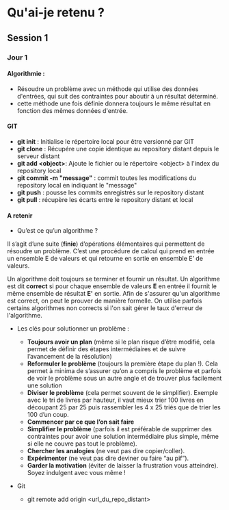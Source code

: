 # Qu'ai-je retenu ?
## Session 1 
### Jour 1
#### Algorithmie :
* Résoudre un problème avec un méthode qui utilise des données d'entrées, qui suit des contraintes pour aboutir à un résultat déterminé. 
* cette méthode une fois définie donnera toujours le même résultat en fonction des mêmes données d'entrée.

#### GIT
* **git init** : Initialise le répertoire local pour être versionné par GIT
* **git clone** : Récupére une copie identique au repository distant depuis le serveur distant
* **git add \<object>**: Ajoute le fichier ou le répertoire \<object> à l'index du repository local
* **git commit -m "message"** : commit toutes les modifications du repository local en indiquant le "message"
* **git push** : pousse les commits enregistrés sur le repository distant
* **git pull** : récupère les écarts entre le repository distant et local

#### A retenir
* Qu’est ce qu’un algorithme ?

Il s’agit d’une suite (**finie**) d’opérations élémentaires qui permettent de résoudre un problème. C’est une procédure de calcul qui prend en entrée un ensemble E de valeurs et qui retourne en sortie en ensemble E’ de valeurs.

Un algorithme doit toujours se terminer et fournir un résultat. Un algorithme est dit **correct** si pour chaque ensemble de valeurs **E** en entrée il fournit le même ensemble de résultat **E'** en sortie. Afin de s'assurer qu'un algorithme est correct, on peut le prouver de manière formelle. On utilise parfois certains algorithmes non corrects si l'on sait gérer le taux d'erreur de l'algorithme.

* Les clés pour solutionner un problème :
  * **Toujours avoir un plan** (même si le plan risque d’être modifié, cela permet de définir des étapes intermédiaires et de suivre l’avancement de la résolution)
  * **Reformuler le problème** (toujours la première étape du plan !). Cela permet à minima de s’assurer qu’on a compris le problème et parfois de voir le problème sous un autre angle et de trouver plus facilement une solution
  * **Diviser le problème** (cela permet souvent de le simplifier). Exemple avec le tri de livres par hauteur, il vaut mieux trier 100 livres en découpant 25 par 25 puis rassembler les 4 x 25 triés que de trier les 100 d’un coup.
  * **Commencer par ce que l’on sait faire**
  * **Simplifier le problème** (parfois il est préférable de supprimer des contraintes pour avoir une solution intermédiaire plus simple, même si elle ne couvre pas tout le problème).
  * **Chercher les analogies** (ne veut pas dire copier/coller).
  * **Expérimenter** (ne veut pas dire deviner ou faire “au pif”).
  * **Garder la motivation** (éviter de laisser la frustration vous atteindre). Soyez indulgent avec vous même !

* Git
  * git remote add origin <url_du_repo_distant>